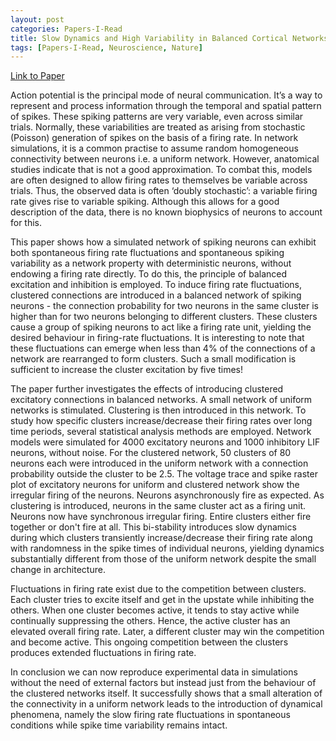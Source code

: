 ```yaml
---
layout: post
categories: Papers-I-Read
title: Slow Dynamics and High Variability in Balanced Cortical Networks with Clustered Connection
tags: [Papers-I-Read, Neuroscience, Nature]
---
```


[Link to Paper](https://www.nature.com/articles/nn.3220)

Action potential is the principal mode of neural communication. It’s a way to represent and process information through the temporal and spatial pattern of spikes. These spiking patterns are very variable, even across similar trials. Normally, these variabilities are treated as arising from stochastic (Poisson) generation of spikes on the basis of a firing rate. In network simulations, it is a common practise to assume random homogeneous connectivity between neurons i.e. a uniform network. However, anatomical studies indicate that is not a good approximation. To combat this, models are often designed to allow firing rates to themselves be variable across trials. Thus, the observed data is often ‘doubly stochastic’: a variable firing rate gives rise to variable spiking. Although this allows for a good description of the data,  there is no known biophysics of neurons to account for this.  

This paper shows how a simulated network of spiking neurons can exhibit both spontaneous firing rate fluctuations and spontaneous spiking variability as a network property with deterministic neurons, without endowing a firing rate directly. To do this, the principle of balanced excitation and inhibition is employed. To induce firing rate fluctuations, clustered connections are introduced in a balanced network of spiking neurons - the connection probability for two neurons in the same cluster is higher than for two neurons belonging to different clusters. These clusters cause  a group of spiking neurons to act like a firing rate unit, yielding the desired behaviour in firing-rate fluctuations. It is interesting to note that these fluctuations can emerge when less than 4% of the connections of a network are rearranged to form clusters. Such a small modification is sufficient to increase the cluster excitation by five times!

The paper further investigates the effects of introducing clustered excitatory connections in balanced networks. A small network of uniform networks is stimulated. Clustering is then introduced in this network. To study how specific clusters increase/decrease their firing rates over long time periods, several statistical analysis methods are employed.
Network models were simulated for 4000 excitatory neurons and 1000 inhibitory LIF neurons, without noise. For the clustered network, 50 clusters of 80 neurons each were introduced in the uniform network with a connection probability outside the cluster to be 2.5. The voltage trace and spike raster plot of excitatory neurons for uniform and clustered network show the irregular firing of the neurons. Neurons asynchronously fire as expected.  As clustering is introduced, neurons in the same cluster act as a firing unit. Neurons now have synchronous irregular firing. Entire clusters either fire together or don't fire at all. This bi-stability introduces slow dynamics during which clusters transiently increase/decrease their firing rate along with randomness in the spike times of individual neurons, yielding dynamics substantially different from those of the uniform network despite the small change in architecture.

Fluctuations in firing rate exist due to the competition between clusters. Each cluster tries to excite itself and get in the upstate while inhibiting the others. When one cluster becomes active, it tends to stay active while continually suppressing the others. Hence, the active cluster has an elevated overall firing rate. Later, a different cluster may win the competition and become active. This ongoing competition between the clusters produces extended fluctuations in firing rate.

In conclusion we can now reproduce experimental data in simulations without the need of external factors but instead just from the behaviour of the clustered networks itself. It successfully shows that a small alteration of the connectivity in a uniform network leads to the introduction of dynamical phenomena, namely the slow firing rate fluctuations in spontaneous conditions while spike time variability remains intact.

